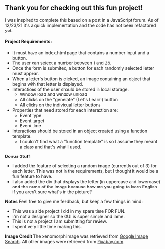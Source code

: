 ## Thank you for checking out this fun project!

I was inspired to complete this based on a post in a JavaScript forum. As of 12/23/21 it's a quick implementation and the code has not been refactored yet.

#### Project Requirements:
* It must have an index.html page that contains a number input and a button.
* The user can select a number between 1 and 26.
* Once the form is submited, a button for each randomly selected letter must appear.
* When a letter's button is clicked, an image containing an object that begins with that letter is displayed.
* Interactions of the user should be stored in local storage.
    * Window load and window unload
    * All clicks on the "generate" (Let's Learn!) button
    * All clicks on the individual letter buttons
* Properties that need stored for each interaction are:
    * Event type
    * Event target
    * Event time
* Interactions should be stored in an object created using a function template.
    * I couldn't find what a "function template" is so I assume they meant a class and that's what I used.

**Bonus Stuff**
* I added the feature of selecting a random image (currently out of 3) for each letter. This was not in the requirements, but I thought it would be a fun feature to have.
* I also added the div that displays the letter (in uppercase and lowercase) and the name of the image because how are you going to learn English if you aren't sure what's in the picture?

**Notes**
Feel free to give me feedback, but keep a few things in mind:
* This was a side project I did in my spare time FOR FUN.
* I'm not a designer so the GUI is super simple and lame.
* This is not a project I am submitting for review.
* I spent very little time making this.

**Image Credit**
The xenomorph image was retrieved from [Google Image Search](https://www.google.com/url?sa=i&url=https%3A%2F%2Fwww.polygon.com%2F2017%2F12%2F14%2F16776452%2Fdisney-princesses-alien-queen&psig=AOvVaw06yVN3ENA6NOJbBW1qhS_q&ust=1640357694565000&source=images&cd=vfe&ved=0CAsQjRxqFwoTCJipod-W-vQCFQAAAAAdAAAAABAD). All other images were retrieved from [Pixabay.com](https://pixabay.com/).